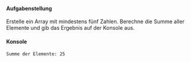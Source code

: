 #### Aufgabenstellung

Erstelle ein Array mit mindestens fünf Zahlen.
Berechne die Summe aller Elemente und gib das Ergebnis auf der Konsole aus.

#### Konsole
```text
Summe der Elemente: 25
```
